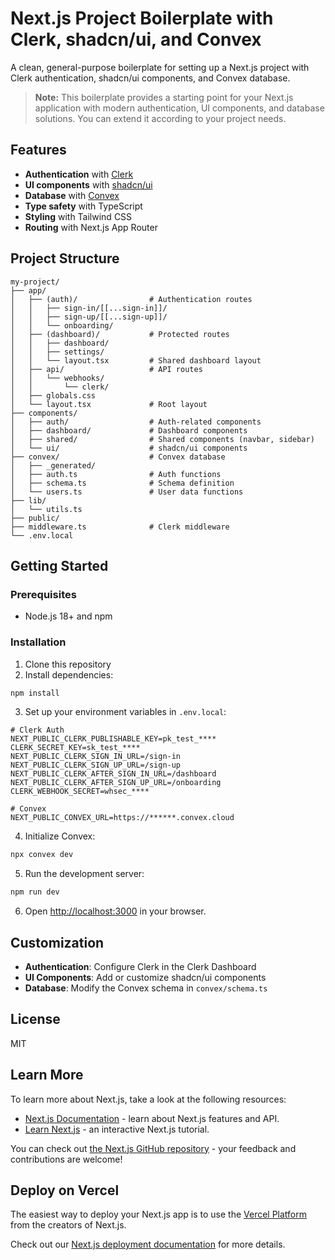 # Next.js Project Boilerplate with Clerk, shadcn/ui, and Convex

A clean, general-purpose boilerplate for setting up a Next.js project with Clerk authentication, shadcn/ui components, and Convex database.

> **Note:** This boilerplate provides a starting point for your Next.js application with modern authentication, UI components, and database solutions. You can extend it according to your project needs.

## Features

- **Authentication** with [Clerk](https://clerk.dev/)
- **UI components** with [shadcn/ui](https://ui.shadcn.com/)
- **Database** with [Convex](https://www.convex.dev/)
- **Type safety** with TypeScript
- **Styling** with Tailwind CSS
- **Routing** with Next.js App Router

## Project Structure

```
my-project/
├── app/
│   ├── (auth)/                # Authentication routes
│   │   ├── sign-in/[[...sign-in]]/
│   │   ├── sign-up/[[...sign-up]]/
│   │   └── onboarding/
│   ├── (dashboard)/           # Protected routes
│   │   ├── dashboard/
│   │   ├── settings/
│   │   └── layout.tsx         # Shared dashboard layout
│   ├── api/                   # API routes
│   │   └── webhooks/
│   │       └── clerk/
│   ├── globals.css
│   └── layout.tsx             # Root layout
├── components/
│   ├── auth/                  # Auth-related components
│   ├── dashboard/             # Dashboard components
│   ├── shared/                # Shared components (navbar, sidebar)
│   └── ui/                    # shadcn/ui components
├── convex/                    # Convex database
│   ├── _generated/
│   ├── auth.ts                # Auth functions
│   ├── schema.ts              # Schema definition
│   └── users.ts               # User data functions
├── lib/
│   └── utils.ts
├── public/
├── middleware.ts              # Clerk middleware
└── .env.local
```

## Getting Started

### Prerequisites

- Node.js 18+ and npm

### Installation

1. Clone this repository
2. Install dependencies:

```bash
npm install
```

3. Set up your environment variables in `.env.local`:

```
# Clerk Auth
NEXT_PUBLIC_CLERK_PUBLISHABLE_KEY=pk_test_****
CLERK_SECRET_KEY=sk_test_****
NEXT_PUBLIC_CLERK_SIGN_IN_URL=/sign-in
NEXT_PUBLIC_CLERK_SIGN_UP_URL=/sign-up
NEXT_PUBLIC_CLERK_AFTER_SIGN_IN_URL=/dashboard
NEXT_PUBLIC_CLERK_AFTER_SIGN_UP_URL=/onboarding
CLERK_WEBHOOK_SECRET=whsec_****

# Convex
NEXT_PUBLIC_CONVEX_URL=https://******.convex.cloud
```

4. Initialize Convex:

```bash
npx convex dev
```

5. Run the development server:

```bash
npm run dev
```

6. Open [http://localhost:3000](http://localhost:3000) in your browser.

## Customization

- **Authentication**: Configure Clerk in the Clerk Dashboard
- **UI Components**: Add or customize shadcn/ui components
- **Database**: Modify the Convex schema in `convex/schema.ts`

## License

MIT

## Learn More

To learn more about Next.js, take a look at the following resources:

- [Next.js Documentation](https://nextjs.org/docs) - learn about Next.js features and API.
- [Learn Next.js](https://nextjs.org/learn) - an interactive Next.js tutorial.

You can check out [the Next.js GitHub repository](https://github.com/vercel/next.js) - your feedback and contributions are welcome!

## Deploy on Vercel

The easiest way to deploy your Next.js app is to use the [Vercel Platform](https://vercel.com/new?utm_medium=default-template&filter=next.js&utm_source=create-next-app&utm_campaign=create-next-app-readme) from the creators of Next.js.

Check out our [Next.js deployment documentation](https://nextjs.org/docs/app/building-your-application/deploying) for more details.
